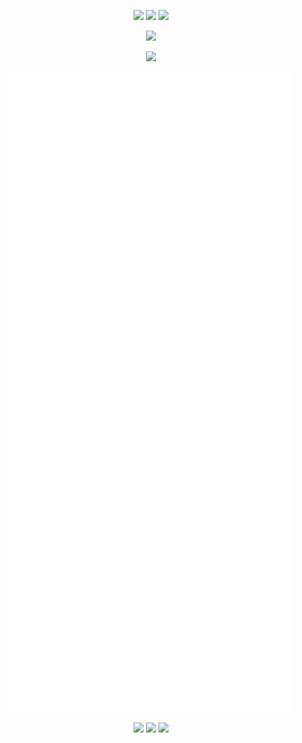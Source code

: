 
<!--
**chriswells0/chriswells0** is a ✨ _special_ ✨ repository because its `README.md` (this file) appears on your GitHub profile.

Here are some ideas to get you started:

- 🔭 I’m currently working on ...
- 🌱 I’m currently learning ...
- 👯 I’m looking to collaborate on ...
- 🤔 I’m looking for help with ...
- 💬 Ask me about ...
- 📫 How to reach me: ...
- 😄 Pronouns: ...
- ⚡ Fun fact: ...
-->

<!--
References and more ideas:

* https://github.com/anuraghazra/github-readme-stats
* https://github.com/lowlighter/metrics
* Add recent blog posts: https://www.sitepoint.com/github-profile-readme/
-->

<div id="contact-top" align="center">
    <p>
    <a rel="me" href="https://chriswells.io" title="Visit my website"><img src="https://img.shields.io/badge/ChrisWells.io-my%20website-blue" /></a>
    <a rel="me" href="https://indiehackers.social/@cw" title="Follow me on Mastodon"><img src="https://img.shields.io/mastodon/follow/112979679343416582?domain=https%3A%2F%2Findiehackers.social" /></a>
    <a rel="me" href="https://www.linkedin.com/in/chriswells0" title="Connect with me on LinkedIn"><img src="https://img.shields.io/badge/LinkedIn-blue?logo=linkedin" /></a>
    </p>
</div>

<div id="stats" align="center">
    <p>
        <picture>
            <source 
              srcset="https://github-readme-stats.vercel.app/api?username=chriswells0&theme=vue-dark&include_all_commits=true&show_icons=true"
              media="(prefers-color-scheme: dark)"
            />
            <source
              srcset="https://github-readme-stats.vercel.app/api?username=chriswells0&theme=vue&include_all_commits=true&show_icons=true"
              media="(prefers-color-scheme: light), (prefers-color-scheme: no-preference)"
            />
            <img src="https://github-readme-stats.vercel.app/api?username=chriswells0&theme=vue&include_all_commits=true&show_icons=true" />
        </picture>
    </p>
    <p>
        <picture>
            <source 
              srcset="https://github-readme-stats.vercel.app/api/top-langs/?username=chriswells0&theme=vue-dark&langs_count=10&layout=compact"
              media="(prefers-color-scheme: dark)"
            />
            <source
              srcset="https://github-readme-stats.vercel.app/api/top-langs/?username=chriswells0&theme=vue&langs_count=10&layout=compact"
              media="(prefers-color-scheme: light), (prefers-color-scheme: no-preference)"
            />
            <img src="https://github-readme-stats.vercel.app/api/top-langs/?username=chriswells0&theme=vue&langs_count=10&layout=compact" />
        </picture>
    </p>
</div>

<div id="metrics" align="center">
    <picture>
        <img src="/github-metrics.svg" alt="Metrics">
    </picture>
</div>

<div id="contact-bottom" align="center">
    <p>
    <a rel="me" href="https://chriswells.io" title="Visit my website"><img src="https://img.shields.io/badge/ChrisWells.io-my%20website-blue" /></a>
    <a rel="me" href="https://indiehackers.social/@cw" title="Follow me on Mastodon"><img src="https://img.shields.io/mastodon/follow/112979679343416582?domain=https%3A%2F%2Findiehackers.social" /></a>
    <a rel="me" href="https://www.linkedin.com/in/chriswells0" title="Connect with me on LinkedIn"><img src="https://img.shields.io/badge/LinkedIn-blue?logo=linkedin" /></a>
    </p>
</div>
